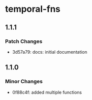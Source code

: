 # temporal-fns

## 1.1.1

### Patch Changes

- 3d57a79: docs: initial documentation

## 1.1.0

### Minor Changes

- 0f88c4f: added multiple functions
